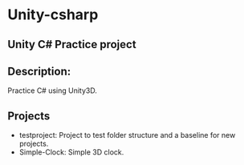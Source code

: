 # Unity-csharp

## Unity C# Practice project

## Description:
Practice C# using Unity3D.

## Projects
- testproject: Project to test folder structure and a baseline for new projects.
- Simple-Clock: Simple 3D clock.
